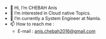 - 👋 Hi, I’m CHEBAH Anis
- 👀 I’m interested in Cloud native Topics.
- 🌱 I’m currently a System Engineer at Namla.
- 📫 How to reach me :
  - E-mail : anis.chebah2016@gmail.com 

